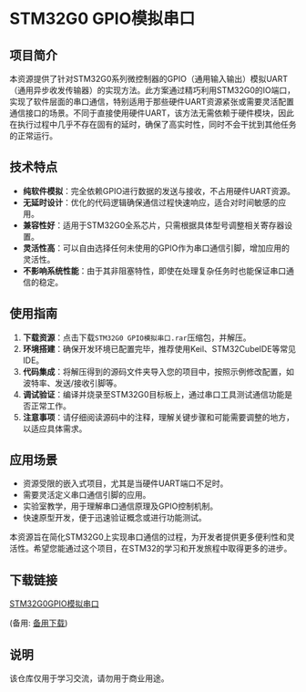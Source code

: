 # STM32G0 GPIO模拟串口

## 项目简介

本资源提供了针对STM32G0系列微控制器的GPIO（通用输入输出）模拟UART（通用异步收发传输器）的实现方法。此方案通过精巧利用STM32G0的IO端口，实现了软件层面的串口通信，特别适用于那些硬件UART资源紧张或需要灵活配置通信接口的场景。不同于直接使用硬件UART，该方法无需依赖于硬件模块，因此在执行过程中几乎不存在固有的延时，确保了高实时性，同时不会干扰到其他任务的正常运行。

## 技术特点

- **纯软件模拟**：完全依赖GPIO进行数据的发送与接收，不占用硬件UART资源。
- **无延时设计**：优化的代码逻辑确保通信过程快速响应，适合对时间敏感的应用。
- **兼容性好**：适用于STM32G0全系芯片，只需根据具体型号调整相关寄存器设置。
- **灵活性高**：可以自由选择任何未使用的GPIO作为串口通信引脚，增加应用的灵活性。
- **不影响系统性能**：由于其非阻塞特性，即使在处理复杂任务时也能保证串口通信的稳定。

## 使用指南

1. **下载资源**：点击下载`STM32G0 GPIO模拟串口.rar`压缩包，并解压。
2. **环境搭建**：确保开发环境已配置完毕，推荐使用Keil、STM32CubeIDE等常见IDE。
3. **代码集成**：将解压得到的源码文件夹导入您的项目中，按照示例修改配置，如波特率、发送/接收引脚等。
4. **调试验证**：编译并烧录至STM32G0目标板上，通过串口工具测试通信功能是否正常工作。
5. **注意事项**：请仔细阅读源码中的注释，理解关键步骤和可能需要调整的地方，以适应具体需求。

## 应用场景

- 资源受限的嵌入式项目，尤其是当硬件UART端口不足时。
- 需要灵活定义串口通信引脚的应用。
- 实验室教学，用于理解串口通信原理及GPIO控制机制。
- 快速原型开发，便于迅速验证概念或进行功能测试。

本资源旨在简化STM32G0上实现串口通信的过程，为开发者提供更多便利性和灵活性。希望您能通过这个项目，在STM32的学习和开发旅程中取得更多的进步。

## 下载链接
[STM32G0GPIO模拟串口](https://pan.quark.cn/s/8412a542c67d) 

(备用: [备用下载](https://pan.baidu.com/s/164QHUBjgrDo9jWi31F5MOA?pwd=1234))

## 说明

该仓库仅用于学习交流，请勿用于商业用途。
